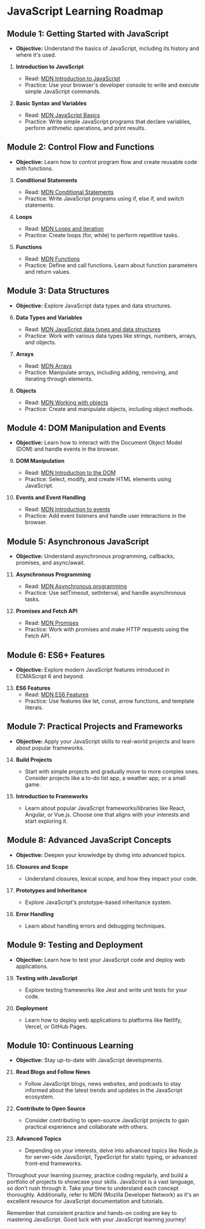 # JavaScript Learning Roadmap

## Module 1: Getting Started with JavaScript

- **Objective:** Understand the basics of JavaScript, including its history and where it's used.

1. **Introduction to JavaScript**

   - Read: [MDN Introduction to JavaScript](https://developer.mozilla.org/en-US/docs/Web/JavaScript/Guide/Introduction)
   - Practice: Use your browser's developer console to write and execute simple JavaScript commands.

2. **Basic Syntax and Variables**
   - Read: [MDN JavaScript Basics](https://developer.mozilla.org/en-US/docs/Learn/Getting_started_with_the_web/JavaScript_basics)
   - Practice: Write simple JavaScript programs that declare variables, perform arithmetic operations, and print results.

## Module 2: Control Flow and Functions

- **Objective:** Learn how to control program flow and create reusable code with functions.

3. **Conditional Statements**

   - Read: [MDN Conditional Statements](https://developer.mozilla.org/en-US/docs/Web/JavaScript/Guide/Control_flow_and_error_handling#conditional_statements)
   - Practice: Write JavaScript programs using if, else if, and switch statements.

4. **Loops**

   - Read: [MDN Loops and iteration](https://developer.mozilla.org/en-US/docs/Web/JavaScript/Guide/Loops_and_iteration)
   - Practice: Create loops (for, while) to perform repetitive tasks.

5. **Functions**
   - Read: [MDN Functions](https://developer.mozilla.org/en-US/docs/Web/JavaScript/Guide/Functions)
   - Practice: Define and call functions. Learn about function parameters and return values.

## Module 3: Data Structures

- **Objective:** Explore JavaScript data types and data structures.

6. **Data Types and Variables**

   - Read: [MDN JavaScript data types and data structures](https://developer.mozilla.org/en-US/docs/Web/JavaScript/Guide/Grammar_and_types)
   - Practice: Work with various data types like strings, numbers, arrays, and objects.

7. **Arrays**

   - Read: [MDN Arrays](https://developer.mozilla.org/en-US/docs/Web/JavaScript/Guide/Indexed_collections)
   - Practice: Manipulate arrays, including adding, removing, and iterating through elements.

8. **Objects**
   - Read: [MDN Working with objects](https://developer.mozilla.org/en-US/docs/Web/JavaScript/Guide/Working_with_objects)
   - Practice: Create and manipulate objects, including object methods.

## Module 4: DOM Manipulation and Events

- **Objective:** Learn how to interact with the Document Object Model (DOM) and handle events in the browser.

9. **DOM Manipulation**

   - Read: [MDN Introduction to the DOM](https://developer.mozilla.org/en-US/docs/Web/API/Document_Object_Model/Introduction)
   - Practice: Select, modify, and create HTML elements using JavaScript.

10. **Events and Event Handling**
    - Read: [MDN Introduction to events](https://developer.mozilla.org/en-US/docs/Learn/JavaScript/Building_blocks/Events)
    - Practice: Add event listeners and handle user interactions in the browser.

## Module 5: Asynchronous JavaScript

- **Objective:** Understand asynchronous programming, callbacks, promises, and async/await.

11. **Asynchronous Programming**

    - Read: [MDN Asynchronous programming](https://developer.mozilla.org/en-US/docs/Learn/JavaScript/Asynchronous)
    - Practice: Use setTimeout, setInterval, and handle asynchronous tasks.

12. **Promises and Fetch API**
    - Read: [MDN Promises](https://developer.mozilla.org/en-US/docs/Web/JavaScript/Reference/Global_Objects/Promise)
    - Practice: Work with promises and make HTTP requests using the Fetch API.

## Module 6: ES6+ Features

- **Objective:** Explore modern JavaScript features introduced in ECMAScript 6 and beyond.

13. **ES6 Features**
    - Read: [MDN ES6 Features](https://developer.mozilla.org/en-US/docs/Web/JavaScript/Reference/Statements/let)
    - Practice: Use features like let, const, arrow functions, and template literals.

## Module 7: Practical Projects and Frameworks

- **Objective:** Apply your JavaScript skills to real-world projects and learn about popular frameworks.

14. **Build Projects**

    - Start with simple projects and gradually move to more complex ones. Consider projects like a to-do list app, a weather app, or a small game.

15. **Introduction to Frameworks**
    - Learn about popular JavaScript frameworks/libraries like React, Angular, or Vue.js. Choose one that aligns with your interests and start exploring it.

## Module 8: Advanced JavaScript Concepts

- **Objective:** Deepen your knowledge by diving into advanced topics.

16. **Closures and Scope**

    - Understand closures, lexical scope, and how they impact your code.

17. **Prototypes and Inheritance**

    - Explore JavaScript's prototype-based inheritance system.

18. **Error Handling**
    - Learn about handling errors and debugging techniques.

## Module 9: Testing and Deployment

- **Objective:** Learn how to test your JavaScript code and deploy web applications.

19. **Testing with JavaScript**

    - Explore testing frameworks like Jest and write unit tests for your code.

20. **Deployment**
    - Learn how to deploy web applications to platforms like Netlify, Vercel, or GitHub Pages.

## Module 10: Continuous Learning

- **Objective:** Stay up-to-date with JavaScript developments.

21. **Read Blogs and Follow News**

    - Follow JavaScript blogs, news websites, and podcasts to stay informed about the latest trends and updates in the JavaScript ecosystem.

22. **Contribute to Open Source**

    - Consider contributing to open-source JavaScript projects to gain practical experience and collaborate with others.

23. **Advanced Topics**
    - Depending on your interests, delve into advanced topics like Node.js for server-side JavaScript, TypeScript for static typing, or advanced front-end frameworks.

Throughout your learning journey, practice coding regularly, and build a portfolio of projects to showcase your skills. JavaScript is a vast language, so don't rush through it. Take your time to understand each concept thoroughly. Additionally, refer to MDN (Mozilla Developer Network) as it's an excellent resource for JavaScript documentation and tutorials.

Remember that consistent practice and hands-on coding are key to mastering JavaScript. Good luck with your JavaScript learning journey!
